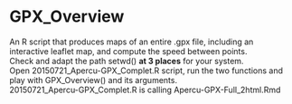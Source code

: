# GPX_Overview
An R script that produces maps of an entire .gpx file, including an interactive leaflet map, and compute the speed between points.  
Check and adapt the path setwd() **at 3 places** for your system.  
Open 20150721_Apercu-GPX_Complet.R script, run the two functions and play with GPX_Overview() and its arguments.  
20150721_Apercu-GPX_Complet.R is calling Apercu-GPX-Full_2html.Rmd

